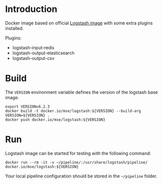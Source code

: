 # Introduction

Docker image based on official [Logstash image](https://www.elastic.co/guide/en/logstash/current/docker.html) with some extra plugins installed.

Plugins:
* logstash-input-redis
* logstash-output-elasticsearch
* logstash-output-csv

# Build

The `VERSION` environment variable defines the version of the logstash base image.

```
export VERSION=6.2.3
docker build -t docker.io/mse/logstash:${VERSION} --build-arg VERSION=${VERSION} .
docker push docker.io/mse/logstash:${VERSION}
```

# Run

Logstash image can be started for testing with the following command:

```
docker run --rm -it -v ~/pipeline/:/usr/share/logstash/pipeline/ docker.io/mse/logstash:${VERSION}
```

Your local pipeline configuration should be stored in the `~/pipeline` folder.
